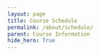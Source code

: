 ```yaml
---
layout: page
title: Course Schedule
permalink: /about/schedule/
parent: Course Information
hide_hero: True
---
```


<style>
    .table td {
        max-width:500px;
    }
</style>

<div class="table">



</div>